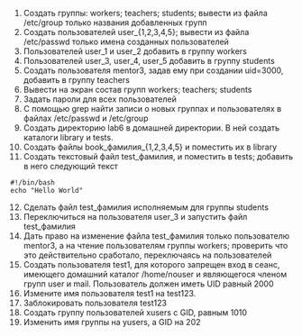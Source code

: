 1) Создать группы: workers; teachers; students; вывести из файла /etc/group только названия добавленных групп
2) Создать пользователей user_{1,2,3,4,5}; вывести из файла /etc/passwd только имена созданных пользователей
3) Пользователей user_1 и user_2 добавить в группу workers
4) Пользователей user_3, user_4, user_5 добавить в группу students
5) Создать пользователя mentor3, задав ему при создании uid=3000, добавить в группу teachers
6) Вывести на экран состав групп workers; teachers; students
7) Задать пароли для всех пользователей
8) С помощью grep найти записи о новых группах и пользователях в файлах /etc/passwd и /etc/group
9) Создать директорию lab6 в домашней директории. В ней создать каталоги library и tests.
10) Создать файлы book_фамилия_{1,2,3,4,5} и поместить их в library
11) Создать текстовый файл test_фамилия, и поместить в tests; добавить в него следующий текст
```
#!/bin/bash
echo "Hello World"
```
12) Сделать файл test_фамилия исполняемым для группы students
13) Переключиться на пользователя user_3 и запустить файл test_фамилия
14) Дать право на изменение файла test_фамилия только пользователю mentor3, а на чтение пользователям группы workers; проверить что это действительно сработало, переключаясь на пользователей
15) Создать пользователя test1, для которого запрещен вход в сеанс, имеющего домашний каталог /home/nouser и являющегося членом групп user и mail. Пользователь должен иметь UID равный 2000
16) Измените имя пользователя test1 на test123.
17) Заблокировать пользователя test123
18) Создать группу пользователей xusers с GID, равным 1010
19) Изменить имя группы на yusers, а GID на 202
